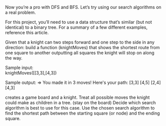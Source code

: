 Now you’re a pro with DFS and BFS. Let’s try using our search algorithms on a real problem.

For this project, you’ll need to use a data structure that’s similar (but not identical) to a binary tree. For a summary of a few different examples, reference this article.

Given that a knight can two steps forward and one step to the side in any direction:
build a function (knightMoves) that shows the shortest route from one square to another 
outputting all squares the knight will stop on along the way.

Sample input:                  
knightMoves([[3,3],[4,3])    

Sample output:
  => You made it in 3 moves!  Here's your path:
    [3,3]
    [4,5]
    [2,4]
    [4,3]

creates a game board and a knight.
Treat all possible moves the knight could make as children in a tree. 
(stay on the board)
Decide which search algorithm is best to use for this case.
Use the chosen search algorithm to find the shortest path between the starting square (or node) and the ending square.